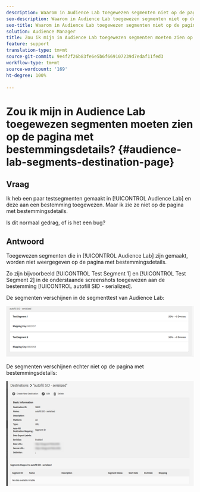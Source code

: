 ```yaml
---
description: Waarom in Audience Lab toegewezen segmenten niet op de pagina met bestemmingsdetails worden getoond.
seo-description: Waarom in Audience Lab toegewezen segmenten niet op de pagina met bestemmingsdetails worden getoond.
seo-title: Waarom in Audience Lab toegewezen segmenten niet op de pagina met bestemmingsdetails worden getoond.
solution: Audience Manager
title: Zou ik mijn in Audience Lab toegewezen segmenten moeten zien op de pagina met bestemmingsdetails?
feature: support
translation-type: tm+mt
source-git-commit: 9e4f2f26b83fe6e5b6f669107239d7edaf11fed3
workflow-type: tm+mt
source-wordcount: '169'
ht-degree: 100%

---
```



# Zou ik mijn in Audience Lab toegewezen segmenten moeten zien op de pagina met bestemmingsdetails? {#audience-lab-segments-destination-page}

## Vraag

Ik heb een paar testsegmenten gemaakt in [!UICONTROL Audience Lab] en deze aan een bestemming toegewezen. Maar ik zie ze niet op de pagina met bestemmingsdetails.

Is dit normaal gedrag, of is het een bug?

## Antwoord

Toegewezen segmenten die in [!UICONTROL Audience Lab] zijn gemaakt, worden niet weergegeven op de pagina met bestemmingsdetails.

Zo zijn bijvoorbeeld [!UICONTROL Test Segment 1] en [!UICONTROL Test Segment 2] in de onderstaande screenshots toegewezen aan de bestemming [!UICONTROL autofill SID - serialized].

De segmenten verschijnen in de segmenttest van Audience Lab:

![Afbeelding van Audience Lab-segmentweergave](assets/should_i_see_my_aamlab01.png)

De segmenten verschijnen echter niet op de pagina met bestemmingsdetails:

![Afbeelding van de pagina met bestemmingsdetails](assets/should_i_see_my_aamlab02.png)